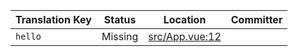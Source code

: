 | Translation Key | Status | Location | Committer |
|-----------------|--------|----------|-----------|
| `hello` | Missing | [src/App.vue:12](https://github.com/staging-gh-org/testRepo/blob/27649c629244a09a26c64154ec80903518cb8405/src/App.vue#L12) |  |

